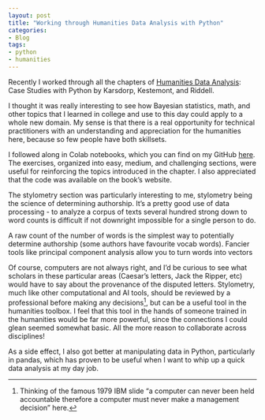 ```yaml
---
layout: post
title: "Working through Humanities Data Analysis with Python"
categories:
- Blog
tags:
- python
- humanities
---
```

Recently I worked through all the chapters of [Humanities Data Analysis](https://www.humanitiesdataanalysis.org/): Case Studies with Python by Karsdorp, Kestemont, and Riddell.

I thought it was really interesting to see how Bayesian statistics, math, and other topics that I learned in college and use to this day could apply to a whole new domain. My sense is that there is a real opportunity for technical practitioners with an understanding and appreciation for the humanities here, because so few people have both skillsets.

I followed along in Colab notebooks, which you can find on my GitHub [here](https://github.com/wolframalexa/humanities-data-analysis). The exercises, organized into easy, medium, and challenging sections, were useful for reinforcing the topics introduced in the chapter. I also appreciated that the code was available on the book’s website.

The stylometry section was particularly interesting to me, stylometry being the science of determining authorship. It’s a pretty good use of data processing - to analyze a corpus of texts several hundred strong down to word counts is difficult if not downright impossible for a single person to do.

A raw count of the number of words is the simplest way to potentially determine authorship (some authors have favourite vocab words). Fancier tools like principal component analysis allow you to turn words into vectors

Of course, computers are not always right, and I’d be curious to see what scholars in these particular areas (Caesar’s letters, Jack the Ripper, etc) would have to say about the provenance of the disputed letters. Stylometry, much like other computational and AI tools, should be reviewed by a professional before making any decisions[^1], but can be a useful tool in the humanities toolbox. I feel that this tool in the hands of someone trained in the humanities would be far more powerful, since the connections I could glean seemed somewhat basic. All the more reason to collaborate across disciplines!

As a side effect, I also got better at manipulating data in Python, particularly in pandas, which has proven to be useful when I want to whip up a quick data analysis at my day job.



[^1]: Thinking of the famous 1979 IBM slide “a computer can never been held accountable therefore a computer must never make a management decision” here.
